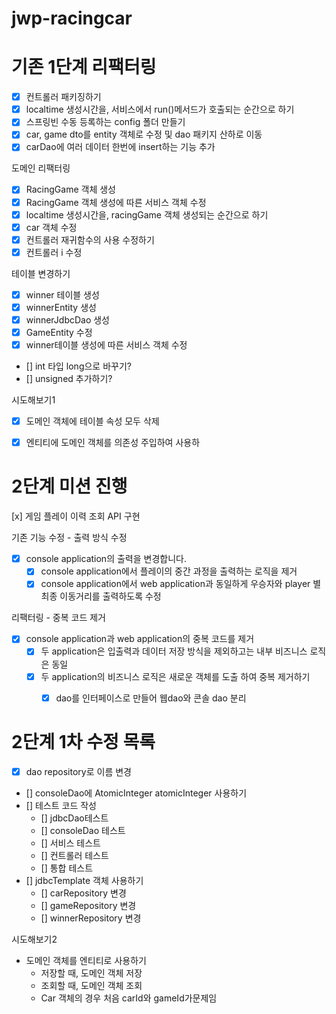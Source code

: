 # jwp-racingcar

# 기존 1단계 리팩터링
- [x] 컨트롤러 패키징하기
- [x] localtime 생성시간을, 서비스에서 run()메서드가 호출되는 순간으로 하기
- [x] 스프링빈 수동 등록하는 config 폴더 만들기
- [x] car, game dto를 entity 객체로 수정 및 dao 패키지 산하로 이동
- [x] carDao에 여러 데이터 한번에 insert하는 기능 추가

도메인 리팩터링
- [x] RacingGame 객체 생성
- [x] RacingGame 객체 생성에 따른 서비스 객체 수정
- [x] localtime 생성시간을, racingGame 객체 생성되는 순간으로 하기
- [x] car 객체 수정
- [x] 컨트롤러 재귀함수의 사용 수정하기
- [x] 컨트롤러 i 수정

테이블 변경하기
- [x] winner 테이블 생성
- [x] winnerEntity 생성 
- [x] winnerJdbcDao 생성
- [x] GameEntity 수정
- [x] winner테이블 생성에 따른 서비스 객체 수정
- [] int 타입 long으로 바꾸기?
- [] unsigned 추가하기?


시도해보기1
- [x] 도메인 객체에 테이블 속성 모두 삭제
- [x] 엔티티에 도메인 객체를 의존성 주입하여 사용하


# 2단계 미션 진행
[x] 게임 플레이 이력 조회 API 구현

기존 기능 수정 - 출력 방식 수정
- [x] console application의 출력을 변경합니다.
  - [x] console application에서 플레이의 중간 과정을 출력하는 로직을 제거
  - [x] console application에서 web application과 동일하게 우승자와 player 별 최종 이동거리를 출력하도록 수정

리팩터링 - 중복 코드 제거
- [x] console application과 web application의 중복 코드를 제거
  - [x] 두 application은 입출력과 데이터 저장 방식을 제외하고는 내부 비즈니스 로직은 동일
  - [x] 두 application의 비즈니스 로직은 새로운 객체를 도출 하여 중복 제거하기
    - [x] dao를 인터페이스로 만들어 웹dao와 콘솔 dao 분리
  

# 2단계 1차 수정 목록
- [x] dao repository로 이름 변경
- [] consoleDao에 AtomicInteger atomicInteger 사용하기
- [] 테스트 코드 작성
  - [] jdbcDao테스트
  - [] consoleDao 테스트
  - [] 서비스 테스트
  - [] 컨트롤러 테스트
  - [] 통합 테스트
- [] jdbcTemplate 객체 사용하기
  - [] carRepository 변경
  - [] gameRepository 변경
  - [] winnerRepository 변경


시도해보기2
- 도메인 객체를 엔티티로 사용하기
  - 저장할 때, 도메인 객체 저장
  - 조회할 때, 도메인 객체 조회
  - Car 객체의 경우 처음 carId와 gameId가문제임
